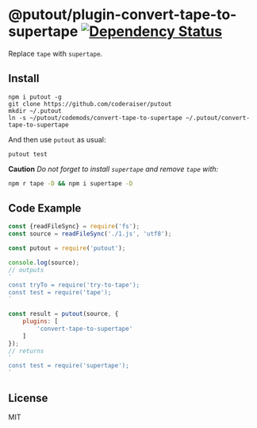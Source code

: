 # @putout/plugin-convert-tape-to-supertape  [![Dependency Status][DependencyStatusIMGURL]][DependencyStatusURL]

[DependencyStatusURL]:      https://david-dm.org/coderaiser/putout?path=packages/plugin-convert-tape-to-supertape
[DependencyStatusIMGURL]:   https://david-dm.org/coderaiser/putout.svg?path=packages/plugin-convert-tape-to-supertape

Replace `tape` with `supertape`.

## Install

```
npm i putout -g
git clone https://github.com/coderaiser/putout
mkdir ~/.putout
ln -s ~/putout/codemods/convert-tape-to-supertape ~/.putout/convert-tape-to-supertape
```

And then use `putout` as usual:

```
putout test
```

**Caution** *Do not forget to install `supertape` and remove `tape` with:*

```sh
npm r tape -D && npm i supertape -D
```

## Code Example

```js
const {readFileSync} = require('fs');
const source = readFileSync('./1.js', 'utf8');

const putout = require('putout');

console.log(source);
// outputs
`
const tryTo = require('try-to-tape');
const test = require('tape');
`

const result = putout(source, {
    plugins: [
        'convert-tape-to-supertape'
    ]
});
// returns
`
const test = require('supertape');
`
```

## License

MIT

